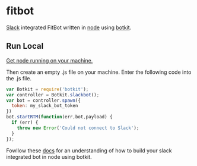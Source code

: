 # fitbot
[Slack](https://slack.com/) integrated FitBot written in [node](https://nodejs.org/en/) using [botkit](http://howdy.ai/botkit/).

## Run Local

[Get node running on your machine.](https://nodejs.org/en/download/package-manager/)

Then create an empty .js file on your machine.  Enter the following code into the .js file.  

```javascript
var Botkit = require('botkit');
var controller = Botkit.slackbot();
var bot = controller.spawn({
  token: my_slack_bot_token
})
bot.startRTM(function(err,bot,payload) {
  if (err) {
    throw new Error('Could not connect to Slack');
  }
});
```

Fowllow these [docs](http://howdy.ai/botkit/docs/) for an understanding of how to build your slack integrated bot in node using botkit.



